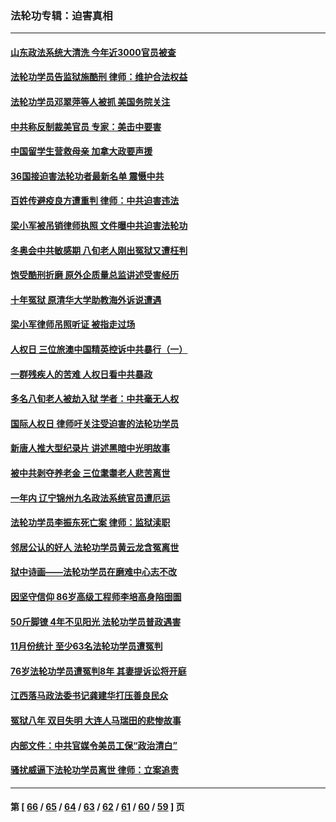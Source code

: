 ### 法轮功专辑：迫害真相
---
#### [山东政法系统大清洗 今年近3000官员被查](../../pages/nf4379/n13458775.md?12270430) 
#### [法轮功学员告监狱施酷刑 律师：维护合法权益](../../pages/nf4379/n13453400.md?12270430) 
#### [法轮功学员邓翠萍等人被抓 美国务院关注](../../pages/nf4379/n13451524.md?12270430) 
#### [中共称反制裁美官员 专家：美击中要害](../../pages/nf4379/n13452005.md?12270430) 
#### [中国留学生营救母亲 加拿大政要声援](../../pages/nf4379/n13449183.md?12270430) 
#### [36国接迫害法轮功者最新名单 震慑中共](../../pages/nf4379/n13445909.md?12270430) 
#### [百姓传避疫良方遭重判 律师：中共迫害违法](../../pages/nf4379/n13443532.md?12270430) 
#### [梁小军被吊销律师执照 文件曝中共迫害法轮功](../../pages/nf4379/n13442432.md?12270430) 
#### [冬奥会中共敏感期 八旬老人刚出冤狱又遭枉判](../../pages/nf4379/n13441478.md?12270430) 
#### [饱受酷刑折磨 原外企质量总监讲述受害经历](../../pages/nf4379/n13438937.md?12270430) 
#### [十年冤狱 原清华大学助教海外诉说遭遇](../../pages/nf4379/n13436648.md?12270430) 
#### [梁小军律师吊照听证 被指走过场](../../pages/nf4379/n13437662.md?12270430) 
#### [人权日 三位旅澳中国精英控诉中共暴行（一）](../../pages/nf4379/n13434903.md?12270430) 
#### [一群残疾人的苦难 人权日看中共暴政](../../pages/nf4379/n13431199.md?12270430) 
#### [多名八旬老人被劫入狱 学者：中共毫无人权](../../pages/nf4379/n13429561.md?12270430) 
#### [国际人权日 律师吁关注受迫害的法轮功学员](../../pages/nf4379/n13427032.md?12270430) 
#### [新唐人推大型纪录片 讲述黑暗中光明故事](../../pages/nf4379/n13427790.md?12270430) 
#### [被中共剥夺养老金 三位耄耋老人悲苦离世](../../pages/nf4379/n13424317.md?12270430) 
#### [一年内 辽宁锦州九名政法系统官员遭厄运](../../pages/nf4379/n13422434.md?12270430) 
#### [法轮功学员李振东死亡案 律师：监狱渎职](../../pages/nf4379/n13422564.md?12270430) 
#### [邻居公认的好人 法轮功学员黄云龙含冤离世](../../pages/nf4379/n13421952.md?12270430) 
#### [狱中诗画——法轮功学员在磨难中心志不改](../../pages/nf4379/n13411319.md?12270430) 
#### [因坚守信仰 86岁高级工程师李培高身陷囹圄](../../pages/nf4379/n13419794.md?12270430) 
#### [50斤脚镣 4年不见阳光 法轮功学员普政遇害](../../pages/nf4379/n13417359.md?12270430) 
#### [11月份统计 至少63名法轮功学员遭冤判](../../pages/nf4379/n13416813.md?12270430) 
#### [76岁法轮功学员遭冤判8年 其妻提诉讼将开庭](../../pages/nf4379/n13415071.md?12270430) 
#### [江西落马政法委书记龚建华打压善良民众](../../pages/nf4379/n13412606.md?12270430) 
#### [冤狱八年 双目失明 大连人马瑞田的悲惨故事](../../pages/nf4379/n13413203.md?12270430) 
#### [内部文件：中共官媒令美员工保“政治清白”](../../pages/nf4379/n13413559.md?12270430) 
#### [骚扰威逼下法轮功学员离世 律师：立案追责](../../pages/nf4379/n13411227.md?12270430) 

---
#### 第 [ [66](./66.md?12270430) / [65](./65.md?12270430) / [64](./64.md?12270430) / [63](./63.md?12270430) / [62](./62.md?12270430) / [61](./61.md?12270430) / [60](./60.md?12270430) / [59](./59.md?12270430) ] 页
